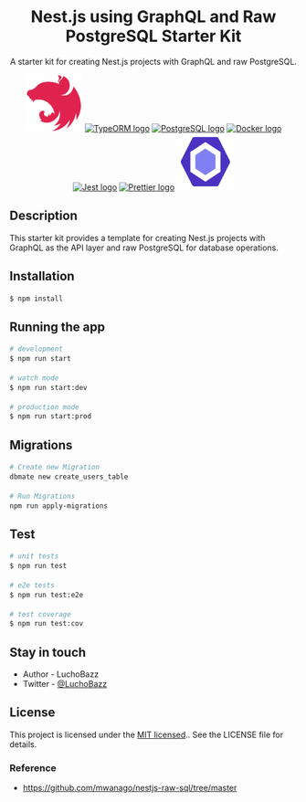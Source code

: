 <h1 align="center">Nest.js using GraphQL and Raw PostgreSQL Starter Kit</h1>

<p align="center">A starter kit for creating Nest.js projects with GraphQL and raw PostgreSQL.</p>

<p align="center">
  <a href="https://nestjs.com/" target="blank"><img src="https://raw.githubusercontent.com/nestjs/docs.nestjs.com/master/src/assets/logo-small.svg" height="100" width="100" alt="Nest logo" /></a>
  <a href="https://graphql.org/" target="blank"><img src="https://upload.wikimedia.org/wikipedia/commons/1/17/GraphQL_Logo.svg" height="100" width="100" alt="TypeORM logo" /></a>
  <a href="https://www.postgresql.org/" target="blank"><img src="https://www.postgresql.org/media/img/about/press/elephant.png" height="100" width="100" alt="PostgreSQL logo" /></a>
  <a href="https://www.docker.com/" target="blank"><img src="https://www.docker.com/wp-content/uploads/2022/03/Moby-logo.png" height="100" width="100" alt="Docker logo" /></a>
  <a href="https://jestjs.io/" target="blank"><img src="https://raw.githubusercontent.com/jestjs/jest/main/website/static/img/jest.png" height="100" width="100" alt="Jest logo" /></a>
  <a href="https://prettier.io/" target="blank"><img src="https://raw.githubusercontent.com/prettier/prettier/main/website/static/icon.png" height="100" width="100" alt="Prettier logo" /></a>
  <a href="https://eslint.org/" target="blank"><img src="https://raw.githubusercontent.com/eslint/archive-website/e19d0bd4b5c116996f4cd94d4e90df5cc4367236/assets/img/logo.svg" height="100" width="100" alt="ESLint logo" /></a>
</p>

## Description

This starter kit provides a template for creating Nest.js projects with GraphQL as the API layer and raw PostgreSQL for database operations.

## Installation

```bash
$ npm install
```

## Running the app

```bash
# development
$ npm run start

# watch mode
$ npm run start:dev

# production mode
$ npm run start:prod
```

## Migrations
```bash
# Create new Migration
dbmate new create_users_table

# Run Migrations
npm run apply-migrations
```

## Test

```bash
# unit tests
$ npm run test

# e2e tests
$ npm run test:e2e

# test coverage
$ npm run test:cov
```

## Stay in touch

- Author - LuchoBazz
- Twitter - [@LuchoBazz](https://twitter.com/LuchoBazz)

## License

This project is licensed under the [MIT licensed](LICENSE).. See the LICENSE file for details.

### Reference

- https://github.com/mwanago/nestjs-raw-sql/tree/master